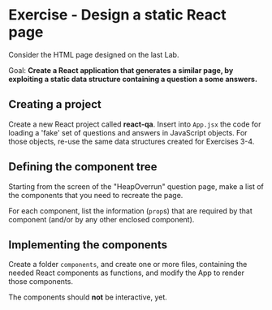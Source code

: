 # Exercise - Design a static React page

Consider the HTML page designed on the last Lab.

Goal: **Create a React application that generates a similar page, by exploiting a static data structure containing a question a some answers.**

## Creating a project

Create a new React project called **react-qa**. Insert into `App.jsx` the code for loading a 'fake' set of questions and answers in JavaScript objects. For those objects, re-use the same data structures created for Exercises 3-4.

## Defining the component tree

Starting from the screen of the "HeapOverrun" question page, make a list of the components that you need to recreate the page.

For each component, list the information (`prop`s) that are required by that component (and/or by any other enclosed component).

## Implementing the components

Create a folder `components`, and create one or more files, containing the needed React components as functions, and modify the App to render those components.

The components should **not** be interactive, yet. 